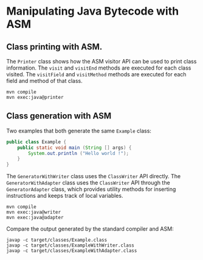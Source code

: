# Manipulating Java Bytecode with ASM

## Class printing with ASM.

The `Printer` class shows how the ASM visitor API can be used to print class information.
The `visit` and `visitEnd` methods are executed for each class visited.
The `visitField` and `visitMethod` methods are executed
for each field and method of that class.

```shell
mvn compile
mvn exec:java@printer
```

## Class generation with ASM

Two examples that both generate the same `Example` class:

```java
public class Example {
    public static void main (String [] args) {
        System.out.println ("Hello world !");
    }
}
```

The `GeneratorWithWriter` class uses the `ClassWriter` API directly.
The `GeneratorWithAdapter` class uses the `ClassWriter` API through
the `GeneratorAdapter` class, which provides utility methods for
inserting instructions and keeps track of local variables.

```shell
mvn compile
mvn exec:java@writer
mvn exec:java@adapter
```

Compare the output generated by the standard compiler and ASM:

```shell
javap -c target/classes/Example.class
javap -c target/classes/ExampleWithWriter.class
javap -c target/classes/ExampleWithAdapter.class
```
